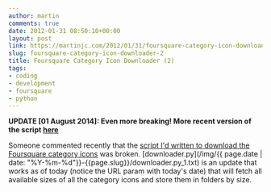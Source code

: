 ```yaml
---
author: martin
comments: true
date: 2012-01-31 08:50:10+00:00
layout: post
link: https://martinjc.com/2012/01/31/foursquare-category-icon-downloader-2/
slug: foursquare-category-icon-downloader-2
title: Foursquare Category Icon Downloader (2)
tags:
- coding
- development
- foursquare
- python
---
```


**UPDATE [01 August 2014]: Even more breaking! More recent version of the script [here](/2014/08/01/foursquare-icon-downloading-yet-again/)**

Someone commented recently that the [script I'd written to download the Foursquare category icons](/2011/10/01/colourful-foursquare-category-icons/) was broken. [downloader.py](/img/{{ page.date | date: "%Y-%m-%d"}}-{{page.slug}}/downloader.py_1.txt) is an update that works as of today (notice the URL param with today's date) that will fetch all available sizes of all the category icons and store them in folders by size.
